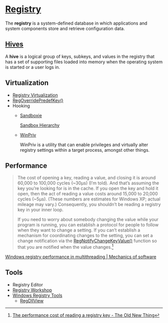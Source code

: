 # [Registry](https://docs.microsoft.com/en-us/windows/win32/sysinfo/registry)
The **registry** is a system-defined database in which applications and system components store and retrieve configuration data.

## [Hives](https://docs.microsoft.com/en-us/windows/win32/sysinfo/registry-hives)
A **hive** is a logical group of keys, subkeys, and values in the registry that has a set of supporting files loaded into memory when the operating system is started or a user logs in.

## Virtualization
- [Registry Virtualization](https://docs.microsoft.com/en-us/windows/win32/sysinfo/registry-virtualization)
- [RegOverridePredefKey()](https://docs.microsoft.com/en-us/windows/win32/api/winreg/nf-winreg-regoverridepredefkey)
- Hooking
  - [Sandboxie](https://github.com/sandboxie-plus/Sandboxie)
    
    [Sandbox Hierarchy](https://sandboxie-plus.com/sandboxie/sandboxhierarchy/)
  - [WinPriv](https://github.com/NoMoreFood/WinPriv)
    
    WinPriv is a utility that can enable privileges and virtually alter registry settings within a target process, amongst other things.

## Performance
> The cost of opening a key, reading a value, and closing it is around 60,000 to 100,000 cycles (~30µs) (I’m told). And that’s assuming the key you’re looking for is in the cache. If you open the key and hold it open, then the act of reading a value costs around 15,000 to 20,000 cycles (~5µs). (These numbers are estimates for Windows XP; actual mileage may vary.) Consequently, you shouldn’t be reading a registry key in your inner loop.
> 
> If you need to worry about somebody changing the value while your program is running, you can establish a protocol for people to follow when they want to change a setting. If you can’t establish a mechanism for coordinating changes to the setting, you can set a change notification via the [RegNotifyChangeKeyValue()](https://docs.microsoft.com/en-us/windows/win32/api/winreg/nf-winreg-regnotifychangekeyvalue) function so that you are notified when the value changes.[^perf-raymond]

[Windows registry performance in multithreading | Mechanics of software](https://www.arbinada.com/en/node/1650)

[^perf-raymond]: [The performance cost of reading a registry key - The Old New Thing](https://devblogs.microsoft.com/oldnewthing/20060222-11/?p=32193)

## Tools
- Registry Editor
- [Registry Workshop](http://www.torchsoft.com/en/rw_information.html)
- [Windows Registry Tools](https://www.nirsoft.net/windows_registry_tools.html)
  - [RegDllView](https://www.nirsoft.net/utils/registered_dll_view.html)